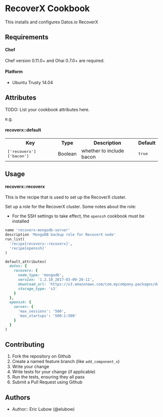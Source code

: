 RecoverX Cookbook
=================
This installs and configures Datos.io RecoverX

Requirements
------------
#### Chef
Chef version 0.11.0+ and Ohai 0.7.0+ are required.

#### Platform
- Ubuntu Trusty 14.04

Attributes
----------
TODO: List your cookbook attributes here.

e.g.
#### recoverx::default
<table>
  <tr>
    <th>Key</th>
    <th>Type</th>
    <th>Description</th>
    <th>Default</th>
  </tr>
  <tr>
    <td><tt>['recoverx']['bacon']</tt></td>
    <td>Boolean</td>
    <td>whether to include bacon</td>
    <td><tt>true</tt></td>
  </tr>
</table>

Usage
-----
#### recoverx::recoverx
This is the recipe that is used to set up the RecoverX cluster.

Set up a role for the RecoverX cluster. Some notes about the role:

* For the SSH settings to take effect, the `openssh` cookbook must be installed

```ruby
name 'recoverx-mongodb-server'
description 'MongoDB backup role for RecoverX node'
run_list(
  'recipe[recoverx::recoverx]',
  'recipe[openssh]'
)

default_attributes(
  datos: {
    recoverx: {
      node_type: 'mongodb',
      version: '1.2.10_2017-03-09-20-11',
      download_url: 'https://s3.amazonaws.com/com.mycompany.packages/datos_1.2.10_2017-03-09-20-11_centos6.tar.gz',
      storage_type: 's3'
    }
  },
  openssh: {
    server: {
      'max_sessions': '500',
      'max_startups': '500:1:500'
    }
  }
)
```

Contributing
------------
1. Fork the repository on Github
2. Create a named feature branch (like `add_component_x`)
3. Write your change
4. Write tests for your change (if applicable)
5. Run the tests, ensuring they all pass
6. Submit a Pull Request using Github

Authors
-------
* Author:: Eric Lubow (@elubow)

